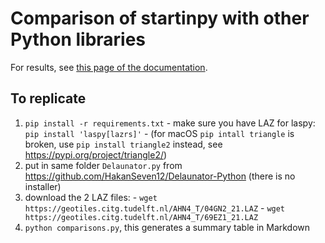 
# Comparison of startinpy with other Python libraries

For results, see [this page of the documentation](https://startinpy.readthedocs.io/latest/comparison.html).


## To replicate

  1. `pip install -r requirements.txt` 
    - make sure you have LAZ for laspy: `pip install 'laspy[lazrs]'`
    - (for macOS `pip intall triangle` is broken, use `pip install triangle2` instead, see <https://pypi.org/project/triangle2/>)
  2. put in same folder `Delaunator.py` from <https://github.com/HakanSeven12/Delaunator-Python> (there is no installer)
  3. download the 2 LAZ files:
    - `wget https://geotiles.citg.tudelft.nl/AHN4_T/04GN2_21.LAZ`
    - `wget https://geotiles.citg.tudelft.nl/AHN4_T/69EZ1_21.LAZ`
  4. `python comparisons.py`, this generates a summary table in Markdown

